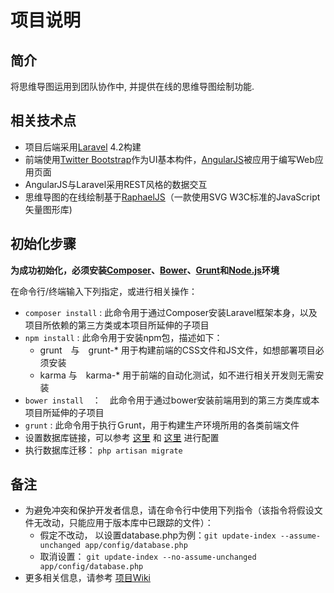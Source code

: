 # 项目说明

## 简介
将思维导图运用到团队协作中, 并提供在线的思维导图绘制功能.

## 相关技术点
* 项目后端采用[Laravel](http://laravel.com) 4.2构建
* 前端使用[Twitter Bootstrap](http://getbootstrap.com)作为UI基本构件，[AngularJS](https://angularjs.org)被应用于编写Web应用页面
* AngularJS与Laravel采用REST风格的数据交互
* 思维导图的在线绘制基于[RaphaelJS](http://raphaeljs.com)（一款使用SVG W3C标准的JavaScript矢量图形库)


## 初始化步骤
**为成功初始化，必须安装[Composer](http://getcomposer.org)、[Bower](http://bower.io)、[Grunt](http://gruntjs.com)和[Node.js](http://gruntjs.com)环境**

在命令行/终端输入下列指定，或进行相关操作：

* `composer install` : 此命令用于通过Composer安装Laravel框架本身，以及项目所依赖的第三方类或本项目所延伸的子项目
* `npm install` : 此命令用于安装npm包，描述如下：
    * grunt　与　grunt-* 用于构建前端的CSS文件和JS文件，如想部署项目必须安装
    * karma 与　karma-* 用于前端的自动化测试，如不进行相关开发则无需安装
* `bower install`　：　此命令用于通过bower安装前端用到的第三方类库或本项目所延伸的子项目
* `grunt` : 此命令用于执行Ｇrunt，用于构建生产环境所用的各类前端文件
* 设置数据库链接，可以参考 [这里](http://v4.golaravel.com/docs/4.2/database#configuration) 和 [这里](http://v4.golaravel.com/docs/4.2/configuration#environment-configuration) 进行配置
* 执行数据库迁移： `php artisan migrate`

## 备注
* 为避免冲突和保护开发者信息，请在命令行中使用下列指令（该指令将假设文件无改动，只能应用于版本库中已跟踪的文件）：
  * 假定不改动， 以设置database.php为例：`git update-index --assume-unchanged app/config/database.php` 
  * 取消设置： `git update-index --no-assume-unchanged app/config/database.php`
* 更多相关信息，请参考 [项目Wiki](http://git.oschina.net/spl/TeamMindmap/wikis/home)